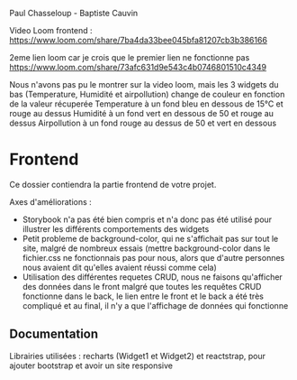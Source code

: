 Paul Chasseloup - Baptiste Cauvin

Video Loom frontend : https://www.loom.com/share/7ba4da33bee045bfa81207cb3b386166

2eme lien loom car je crois que le premier lien ne fonctionne pas https://www.loom.com/share/73afc631d9e543c4b0746801510c4349

Nous n'avons pas pu le montrer sur la video loom, mais les 3 widgets du bas (Temperature, Humidité et airpollution) change de couleur en fonction de la valeur récuperée
Temperature à un fond bleu en dessous de 15°C et rouge au dessus
Humidité à un fond vert en dessous de 50 et rouge au dessus
Airpollution à un fond rouge au dessus de 50 et vert en dessous
# Frontend

Ce dossier contiendra la partie frontend de votre projet.

Axes d'améliorations : 
- Storybook n'a pas été bien compris et n'a donc pas été utilisé pour illustrer les différents comportements des widgets
- Petit probleme de background-color, qui ne s'affichait pas sur tout le site, malgré de nombreux essais (mettre background-color dans le fichier.css ne fonctionnais pas pour nous, alors que d'autre personnes nous avaient dit qu'elles avaient réussi comme cela)
- Utilisation des différentes requetes CRUD, nous ne faisons qu'afficher des données dans le front malgré que toutes les requêtes CRUD fonctionne dans le back, le lien entre le front et le back a été très compliqué et au final, il n'y a que l'affichage de données qui fonctionne

## Documentation

Librairies utilisées : recharts (Widget1 et Widget2) et reactstrap, pour ajouter bootstrap et avoir un site responsive
